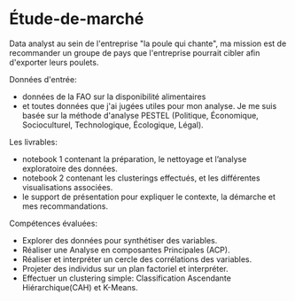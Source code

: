 # Étude-de-marché

Data analyst au sein de l'entreprise "la poule qui chante", ma mission est de recommander un groupe de pays que l'entreprise pourrait cibler afin d'exporter leurs poulets.

Données d'entrée:

- données de la FAO sur la disponibilité alimentaires
- et toutes données que j'ai jugées utiles pour mon analyse. Je me suis basée sur la méthode d'analyse PESTEL (Politique, Économique, Socioculturel, Technologique, Écologique, Légal).

Les livrables:

- notebook 1 contenant la préparation, le nettoyage et l’analyse exploratoire des données.
- notebook 2 contenant les clusterings effectués, et les différentes visualisations associées.
- le support de présentation pour expliquer le contexte, la démarche et mes recommandations.

Compétences évaluées:

- Explorer des données pour synthétiser des variables.
- Réaliser une Analyse en composantes Principales (ACP).
- Réaliser et interpréter un cercle des corrélations des variables.
- Projeter des individus sur un plan factoriel et interpréter.
- Effectuer un clustering simple: Classification Ascendante Hiérarchique(CAH) et K-Means.
